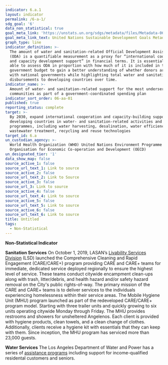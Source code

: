 ```yaml
---
indicator: 6.a.1
layout: indicator
permalink: /6-a-1/
sdg_goal: '6'
data_non_statistical: true
goal_meta_link: 'https://unstats.un.org/sdgs/metadata/files/Metadata-06-0A-01.pdf'
goal_meta_link_text: United Nations Sustainable Development Goals Metadata (PDF 398 KB)
graph_type: line
indicator_definition: >-
  The amount of water and sanitation-related Official Development Assistance
  (ODA) is a quantifiable measurement as a proxy for “international cooperation
  and capacity development support” in financial terms. It is essential to be
  able to assess ODA in proportion with how much of it is included in the
  government budget to gain a better understanding of whether donors are aligned
  with national governments while highlighting total water and sanitation ODA
  disbursements to developing countries over time.
indicator_name: >-
  Amount of water- and sanitation-related support for the most underserved
  communities as part of a government-coordinated spending plan
indicator_sort_order: 06-aa-01
published: true
reporting_status: complete
target: >-
  By 2030, expand international cooperation and capacity-building support to
  developing countries in water- and sanitation-related activities and
  programmes, including water harvesting, desalination, water efficiency,
  wastewater treatment, recycling and reuse technologies
target_id: 6.a
un_custodian_agency: >-
  World Health Organization (WHO) United Nations Environment Programme (UNEP)
  Organisation for Economic Co-operation and Development (OECD)
un_designated_tier: '1'
data_show_map: false
source_active_1: false
source_url_text_1: Link to source
source_active_2: false
source_url_text_2: Link to Source
source_active_3: false
source_url_3: Link to source
source_active_4: false
source_url_text_4: Link to source
source_active_5: false
source_url_text_5: Link to source
source_active_6: false
source_url_text_6: Link to source
title: Untitled
tags:
  - Non-Statistical
---
```

**Non-Statistical Indicator**

**Sanitation Services**
On October 1, 2019, LASAN’s [Livability Services Division](https://www.lacitysan.org/san/faces/home/portal/s-lsh-wwd/s-lsh-wwd-s/s-lsh-wwd-s-l?_afrLoop=10502278079338666&_afrWindowMode=0&_afrWindowId=null&_adf.ctrl-state=12fnnvbvbp_1#!%40%40%3F_afrWindowId%3Dnull%26_afrLoop%3D10502278079338666%26_afrWindowMode%3D0%26_adf.ctrl-state%3D12fnnvbvbp_5) (LSD) launched the Comprehensive Cleaning and Rapid Engagement (CARE/CARE+) program providing CARE and CARE+ teams for immediate, dedicated service deployed regionally to ensure the highest level of service. These teams conduct citywide encampment clean-ups along with trash, litter/debris, and health hazard and/or safety hazard removal on the City's public rights-of-way. The primary mission of the CARE and CARE+ teams is to deliver services to the individuals experiencing homelessness within their service areas. The Mobile Hygiene Unit (MHU) program launched as part of the redeveloped CARE/CARE+ program model. Starting with three trailer units and quickly growing to six units operating citywide Monday through Friday. The MHU provides restrooms and showers for unsheltered Angelenos. Each client is provided with hygiene products, clean towels, and a clean change of clothes. Additionally, clients receive a hygiene kit with essentials that they can keep with them. Since inception, the MHU program has serviced more than 23,000 guests.

**Water Services**
The Los Angeles Department of Water and Power has a series of [assistance programs](https://www.ladwp.com/ladwp/faces/wcnav_externalId/r-fa-assist-prog?_adf.ctrl-state=q97ixpmym_4&_afrLoop=396972262145418) including support for income-qualified residental customers and seniors.
